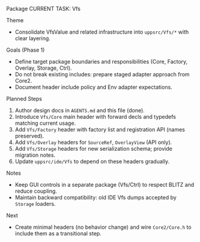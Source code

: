 Package CURRENT TASK: Vfs

Theme
- Consolidate VfsValue and related infrastructure into `uppsrc/Vfs/*` with clear layering.

Goals (Phase 1)
- Define target package boundaries and responsibilities (Core, Factory, Overlay, Storage, Ctrl).
- Do not break existing includes: prepare staged adapter approach from Core2.
- Document header include policy and Env adapter expectations.

Planned Steps
1) Author design docs in `AGENTS.md` and this file (done).
2) Introduce `Vfs/Core` main header with forward decls and typedefs matching current usage.
3) Add `Vfs/Factory` header with factory list and registration API (names preserved).
4) Add `Vfs/Overlay` headers for `SourceRef`, `OverlayView` (API only).
5) Add `Vfs/Storage` headers for new serialization schema; provide migration notes.
6) Update `uppsrc/ide/Vfs` to depend on these headers gradually.

Notes
- Keep GUI controls in a separate package (Vfs/Ctrl) to respect BLITZ and reduce coupling.
- Maintain backward compatibility: old IDE Vfs dumps accepted by `Storage` loaders.

Next
- Create minimal headers (no behavior change) and wire `Core2/Core.h` to include them as a transitional step.
